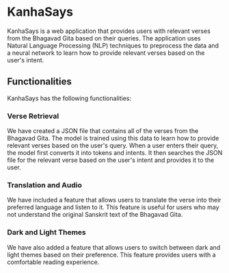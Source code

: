 # KanhaSays

KanhaSays is a web application that provides users with relevant verses from the Bhagavad Gita based on their queries. The application uses Natural Language Processing (NLP) techniques to preprocess the data and a neural network to learn how to provide relevant verses based on the user's intent.

## Functionalities

KanhaSays has the following functionalities:

### Verse Retrieval

We have created a JSON file that contains all of the verses from the Bhagavad Gita. The model is trained using this data to learn how to provide relevant verses based on the user's query. When a user enters their query, the model first converts it into tokens and intents. It then searches the JSON file for the relevant verse based on the user's intent and provides it to the user.

### Translation and Audio

We have included a feature that allows users to translate the verse into their preferred language and listen to it. This feature is useful for users who may not understand the original Sanskrit text of the Bhagavad Gita.

### Dark and Light Themes

We have also added a feature that allows users to switch between dark and light themes based on their preference. This feature provides users with a comfortable reading experience.
